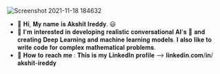 ![Screenshot 2021-11-18 184632](https://user-images.githubusercontent.com/90443032/142422473-b4095365-4ce4-40a7-8532-fc5dd708514f.png)

- 👋 𝐇𝐢, 𝐌𝐲 𝐧𝐚𝐦𝐞 𝐢𝐬 𝐀𝐤𝐬𝐡𝐢𝐭 𝐈𝐫𝐞𝐝𝐝𝐲. 😃
- 💎 𝐈'𝐦 𝐢𝐧𝐭𝐞𝐫𝐞𝐬𝐭𝐞𝐝 𝐢𝐧 𝐝𝐞𝐯𝐞𝐥𝐨𝐩𝐢𝐧𝐠 𝐫𝐞𝐚𝐥𝐢𝐬𝐭𝐢𝐜 𝐜𝐨𝐧𝐯𝐞𝐫𝐬𝐚𝐭𝐢𝐨𝐧𝐚𝐥 𝐀𝐈'𝐬 🤖 𝐚𝐧𝐝 𝐜𝐫𝐞𝐚𝐭𝐢𝐧𝐠 𝐃𝐞𝐞𝐩 𝐋𝐞𝐚𝐫𝐧𝐢𝐧𝐠 𝐚𝐧𝐝 𝐦𝐚𝐜𝐡𝐢𝐧𝐞 𝐥𝐞𝐚𝐫𝐧𝐢𝐧𝐠 𝐦𝐨𝐝𝐞𝐥𝐬. 𝐈 𝐚𝐥𝐬𝐨 𝐥𝐢𝐤𝐞 𝐭𝐨 𝐰𝐫𝐢𝐭𝐞 𝐜𝐨𝐝𝐞 𝐟𝐨𝐫 𝐜𝐨𝐦𝐩𝐥𝐞𝐱 𝐦𝐚𝐭𝐡𝐞𝐦𝐚𝐭𝐢𝐜𝐚𝐥 𝐩𝐫𝐨𝐛𝐥𝐞𝐦𝐬.
- 📱 𝐇𝐨𝐰 𝐭𝐨 𝐫𝐞𝐚𝐜𝐡 𝐦𝐞 : 𝐓𝐡𝐢𝐬 𝐢𝐬 𝐦𝐲 𝐋𝐢𝐧𝐤𝐞𝐝𝐈𝐧 𝐩𝐫𝐨𝐟𝐢𝐥𝐞 --> 𝐥𝐢𝐧𝐤𝐞𝐝𝐢𝐧.𝐜𝐨𝐦/𝐢𝐧/𝐚𝐤𝐬𝐡𝐢𝐭-𝐢𝐫𝐞𝐝𝐝𝐲

<!---
AkshitIreddy/AkshitIreddy is a ✨ special ✨ repository because its `README.md` (this file) appears on your GitHub profile.
You can click the Preview link to take a look at your changes.
--->
